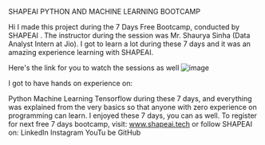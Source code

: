 SHAPEAI PYTHON AND MACHINE LEARNING BOOTCAMP

Hi I made this project during the 7 Days Free Bootcamp, conducted by SHAPEAI . The instructor during the session was Mr. Shaurya Sinha (Data Analyst Intern at Jio). I got to learn a lot during these 7 days and it was an amazing experience learning with SHAPEAI.

Here's the link for you to watch the sessions as well
![image](https://user-images.githubusercontent.com/91966142/193312338-823745df-f55c-4d62-9036-839a104edd42.png)

I got to have hands on experience on:

Python
Machine Learning
Tensorflow
during these 7 days, and everything was explained from the very basics so that anyone with zero experience on programming can learn. I enjoyed these 7 days, you can as well. To register for next free 7 days bootcamp, visit: www.shapeai.tech or follow SHAPEAI on:
LinkedIn
Instagram
YouTu be
GitHub
